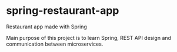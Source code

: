 # spring-restaurant-app
Restaurant app made with Spring

Main purpose of this project is to learn Spring, REST API design and communication between microservices.
